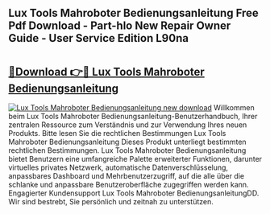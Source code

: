 ## Lux Tools Mahroboter Bedienungsanleitung Free Pdf Download - Part-hlo New Repair Owner Guide - User Service Edition L90na

# <h2><a href="http://df0aumq.blite.top/?on=Lux+Tools+Mahroboter+Bedienungsanleitung">🔗Download 👉🔴 Lux Tools Mahroboter Bedienungsanleitung</a></h2>

[![Lux Tools Mahroboter Bedienungsanleitung new download](https://i.imgur.com/lujVjoI.png)](http://df0aumq.blite.top/?on=Lux+Tools+Mahroboter+Bedienungsanleitung)
Willkommen beim Lux Tools Mahroboter Bedienungsanleitung-Benutzerhandbuch, Ihrer zentralen Ressource zum Verständnis und zur Verwendung Ihres neuen Produkts. Bitte lesen Sie die rechtlichen Bestimmungen Lux Tools Mahroboter Bedienungsanleitung Dieses Produkt unterliegt bestimmten rechtlichen Bestimmungen. Lux Tools Mahroboter Bedienungsanleitung bietet Benutzern eine umfangreiche Palette erweiterter Funktionen, darunter virtuelles privates Netzwerk, automatische Datenverschlüsselung, anpassbares Dashboard und Mehrbenutzerzugriff, auf die alle über die schlanke und anpassbare Benutzeroberfläche zugegriffen werden kann. Engagierter Kundensupport Lux Tools Mahroboter BedienungsanleitungDD. Wir sind bestrebt, Sie persönlich und zeitnah zu unterstützen.
